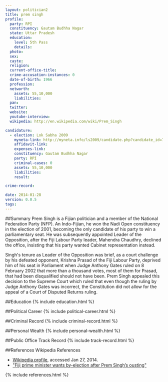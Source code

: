 ```yaml
---
layout: politician2
title: prem singh
profile: 
  party: RPI
  constituency: Gautam Budhha Nagar
  state: Uttar Pradesh
  education: 
    level: 5th Pass
    details: 
  photo: 
  sex: 
  caste: 
  religion: 
  current-office-title: 
  crime-accusation-instances: 0
  date-of-birth: 1966
  profession: 
  networth: 
    assets: 55,10,000
    liabilities: 
  pan: 
  twitter: 
  website: 
  youtube-interview: 
  wikipedia: http://en.wikipedia.com/wiki/Prem_Singh

candidature: 
  - election: Lok Sabha 2009
    myneta-link: http://myneta.info/ls2009/candidate.php?candidate_id=7050
    affidavit-link: 
    expenses-link: 
    constituency: Gautam Budhha Nagar 
    party: RPI
    criminal-cases: 0
    assets: 55,10,000
    liabilities: 
    result:  

crime-record: 

date: 2014-01-28
version: 0.0.5
tags: 
---
```

##Summary
Prem Singh is a Fijian politician and a member of the National Federation Party (NFP). An Indo-Fijian, he won the Nadi Open constituency in the election of 2001, becoming the only candidate of his party to win a parliamentary seat. He was subsequently appointed Leader of the Opposition, after the Fiji Labour Party leader, Mahendra Chaudhry, declined the office, insisting that his party wanted Cabinet representation instead.

Singh's tenure as Leader of the Opposition was brief, as a court challenge by his defeated opponent, Krishna Prasad of the Fiji Labour Party, deprived him of his seat in Parliament when Judge Anthony Gates ruled on 8 February 2002 that more than a thousand votes, most of them for Prasad, that had been disqualified should not have been. Prem Singh appealed this decision to the Supreme Court which ruled that even though the ruling by Judge Anthony Gates was incorrect, the Constitution did not allow for the appeal of a Court of Disputed Returns ruling.


##Education
{% include education.html %}


##Political Career
{% include political-career.html %}


##Criminal Record
{% include criminal-record.html %}


##Personal Wealth
{% include personal-wealth.html %}


##Public Office Track Record
{% include track-record.html %}


##References
Wikipedia References
- [Wikipedia profile]({{page.profile.wikipedia}}), accessed Jan 27, 2014.
- ["Fiji prime minister wants by-election after Prem Singh’s ousting"][wiki1]

[wiki1]: http://www.rnzi.com/pages/news.php?op=read&id=1778


{% include references.html %}